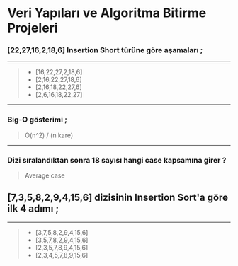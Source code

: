 #  Veri Yapıları ve Algoritma Bitirme Projeleri


### [22,27,16,2,18,6] Insertion Short türüne göre aşamaları ;

-------------------
>* [16,22,27,2,18,6]
>* [2,16,22,27,18,6]
>* [2,16,18,22,27,6]
>* [2,6,16,18,22,27]

--------------------
### Big-O gösterimi ;

>O(n^2) / (n kare)
-----------
### Dizi sıralandıktan sonra 18 sayısı hangi case kapsamına girer ? 

>Average case

## [7,3,5,8,2,9,4,15,6] dizisinin Insertion Sort'a göre ilk 4 adımı ;
--------------------

>* [3,7,5,8,2,9,4,15,6]
>* [3,5,7,8,2,9,4,15,6]
>* [2,3,5,7,8,9,4,15,6]
>* [2,3,4,5,7,8,9,15,6]